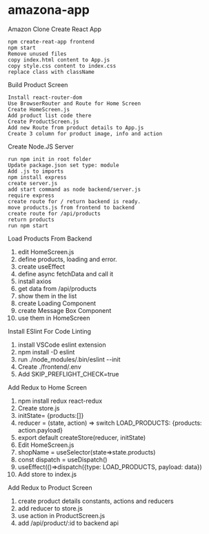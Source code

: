 # amazona-app
Amazon Clone
Create React App

    npm create-reat-app frontend
    npm start
    Remove unused files
    copy index.html content to App.js
    copy style.css content to index.css
    replace class with className

Build Product Screen

    Install react-router-dom
    Use BrowserRouter and Route for Home Screen
    Create HomeScreen.js
    Add product list code there
    Create ProductScreen.js
    Add new Route from product details to App.js
    Create 3 column for product image, info and action

Create Node.JS Server

    run npm init in root folder
    Update package.json set type: module
    Add .js to imports
    npm install express
    create server.js
    add start command as node backend/server.js
    require express
    create route for / return backend is ready.
    move products.js from frontend to backend
    create route for /api/products
    return products
    run npm start

Load Products From Backend

1. edit HomeScreen.js
2. define products, loading and error.
3. create useEffect
4. define async fetchData and call it
5. install axios
6. get data from /api/products
7. show them in the list
8. create Loading Component
9. create Message Box Component
10. use them in HomeScreen

Install ESlint For Code Linting

1. install VSCode eslint extension
2. npm install -D eslint
3. run ./node_modules/.bin/eslint --init
4. Create ./frontend/.env
5. Add SKIP_PREFLIGHT_CHECK=true

Add Redux to Home Screen

1) npm install redux react-redux
2) Create store.js
3) initState= {products:[]}
4) reducer = (state, action) => switch LOAD_PRODUCTS: {products: action.payload}
5) export default createStore(reducer, initState)
6) Edit HomeScreen.js
7) shopName = useSelector(state=>state.products)
8) const dispatch = useDispatch()
9) useEffect(()=>dispatch({type: LOAD_PRODUCTS, payload: data})
10) Add store to index.js

Add Redux to Product Screen

1) create product details constants, actions and reducers
2) add reducer to store.js
3) use action in ProductScreen.js
4) add /api/product/:id to backend api
